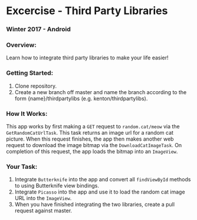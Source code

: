 # Excercise - Third Party Libraries
### Winter 2017 - Android

### Overview:
Learn how to integrate third party libraries to make your life easier!

### Getting Started:

1. Clone repository.
2. Create a new branch off master and name the branch according to the form {name}/thirdpartylibs (e.g. kenton/thirdpartylibs).

### How It Works:

This app works by first making a `GET` request to `random.cat/meow` via the `GetRandomCatUrlTask`. This task returns an image url
for a random cat picture. When this request finishes, the app then makes another web request to download the image bitmap via the
`DownloadCatImageTask`. On completion of this request, the app loads the bitmap into an `ImageView`.

### Your Task:

1. Integrate `Butterknife` into the app and convert all `findViewById` methods to using Butterknife view bindings.
2. Integrate `Picasso` into the app and use it to load the random cat image URL into the `ImageView`.
3. When you have finished integrating the two libraries, create a pull request against master.

